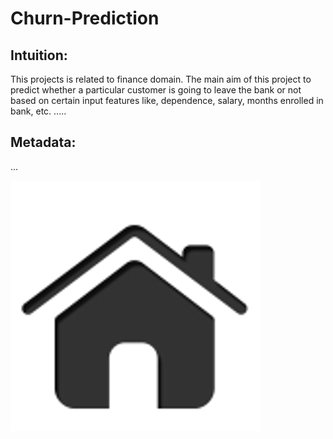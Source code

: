 # Churn-Prediction

## Intuition: 
This projects is related to finance domain. The main aim of this project to predict whether a particular customer is going to leave the bank or not based on certain input features like, dependence, salary, months enrolled in bank, etc.
.....

## Metadata:
...

![](images/588a667fd06f6719692a2d19.png)
